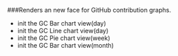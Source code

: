 ###Renders an new face for GitHub contribution graphs.

* init the GC Bar chart view(day)
* init the GC Line chart view(day)
* init the GC Pie chart view(week)
* init the GC Bar chart view(month)

